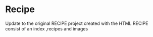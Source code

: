 # Recipe

Update to the original RECIPE project created with the HTML
RECIPE consist of an index ,recipes and images
